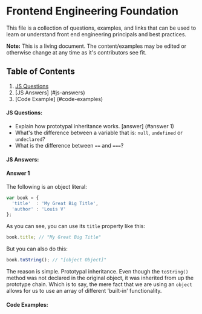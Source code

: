 # Frontend Engineering Foundation

This file is a collection of questions, examples, and links that can be used to learn or understand front end engineering principals and best practices.

**Note:** This is a living document. The content/examples may be edited or otherwise change at any time as it's contributors see fit.

## Table of Contents

1. [JS Questions](#js-questions)
2. [JS Answers] (#js-answers) 
3. [Code Example] (#code-examples)



#### JS Questions:

* Explain how prototypal inheritance works. [answer] (#answer 1)
* What's the difference between a variable that is: `null`, `undefined` or `undeclared`?
* What is the difference between `==` and `===`?



#### JS Answers:

#### Answer 1
The following is an object literal:

```javascript
var book = {
  'title'  : 'My Great Big Title',
  'author' : 'Louis V'
};
```

As you can see, you can use its `title` property like this:
```javascript
book.title; // "My Great Big Title"
```

But you can also do this:
```javascript
book.toString(); // "[object Object]"
```

The reason is simple. Prototypal inheritance. Even though the `toString()` method was not declared in the original object, it was inherited from up the prototype chain. Which is to say, the mere fact that we are using an `object` allows for us to use an array of different 'built-in' functionality.


#### Code Examples:
